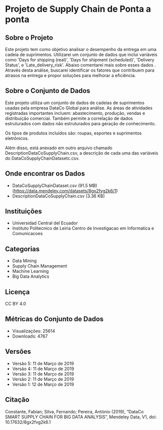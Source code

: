 # Projeto de Supply Chain de Ponta a ponta 

## Sobre o Projeto 
Este projeto tem como objetivo analisar o desempenho da entrega em uma cadeia de suprimentos. Utilizarei  um conjunto de dados que inclui variáveis como 'Days for shipping (real)', 'Days for shipment (scheduled)', 'Delivery Status', e 'Late_delivery_risk'.  Abaixo comentarei mais sobre esses dados .
Através desta análise, buscarei identificar os fatores que contribuem para atrasos na entrega e propor soluções para melhorar a eficiência.

##  Sobre o Conjunto de Dados

Este projeto utiliza um conjunto de dados de cadeias de suprimentos usadas pela empresa DataCo Global para análise. As áreas de atividades registradas importantes incluem: abastecimento, produção, vendas e distribuição comercial. Também permite a correlação de dados estruturados com dados não estruturados para geração de conhecimento.

Os tipos de produtos incluídos são: roupas, esportes e suprimentos eletrônicos.

Além disso, está anexado em outro arquivo chamado DescriptionDataCoSupplyChain.csv, a descrição de cada uma das variáveis do DataCoSupplyChainDatasetc.csv.

## Onde encontrar os  Dados
- DataCoSupplyChainDataset.csv (91.5 MB) (https://data.mendeley.com/datasets/8gx2fvg2k6/1)
- DescriptionDataCoSupplyChain.csv (3.36 KB)

## Instituições
- Universidad Central del Ecuador 
- Instituto Politecnico de Leiria Centro de Investigacao em Informatica e Comunicacoes

## Categorias
- Data Mining
- Supply Chain Management
- Machine Learning
- Big Data Analytics

## Licença
CC BY 4.0

## Métricas do Conjunto de Dados
- Visualizações: 25614
- Downloads: 4767

## Versões
- Versão 5: 11 de Março de 2019
- Versão 4: 11 de Março de 2019
- Versão 3: 11 de Março de 2019
- Versão 2: 11 de Março de 2019
- Versão 1: 12 de Março de 2019

## Citação
Constante, Fabian; Silva, Fernando; Pereira, António (2019), “DataCo SMART SUPPLY CHAIN FOR BIG DATA ANALYSIS”, Mendeley Data, V1, doi: 10.17632/8gx2fvg2k6.1
